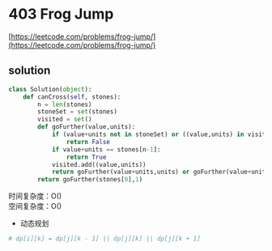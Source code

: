 # 403 Frog Jump
[https://leetcode.com/problems/frog-jump/](https://leetcode.com/problems/frog-jump/)


## solution

```python
class Solution(object):
    def canCross(self, stones):
        n = len(stones)
        stoneSet = set(stones)
        visited = set()
        def goFurther(value,units):
            if (value+units not in stoneSet) or ((value,units) in visited):
                return False
            if value+units == stones[n-1]:
                return True
            visited.add((value,units))
            return goFurther(value+units,units) or goFurther(value+units,units-1) or goFurther(value+units,units+1)
        return goFurther(stones[0],1)
```
时间复杂度：O() <br>
空间复杂度：O()


- 动态规划
```python
# dp[i][k] = dp[j][k - 1] || dp[j][k] || dp[j][k + 1]

```

